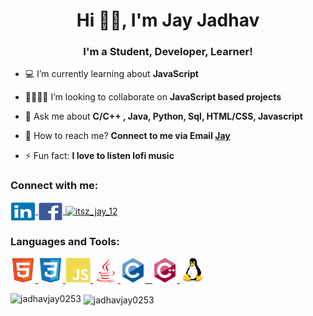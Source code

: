 <h1 align="center">Hi 👋🏻, I'm Jay Jadhav</h1>
<h3 align="center">I'm a Student, Developer, Learner!</h3>

- 💻 I’m currently learning about **JavaScript**

- 🤜🏻🤛🏻 I’m looking to collaborate on **JavaScript based projects**

- 💬 Ask me about **C/C++ , Java, Python, Sql, HTML/CSS, Javascript**

- 📧 How to reach me? **Connect to me via Email [Jay](mailto:jadhav.jay0253@gmail.com)**

- ⚡ Fun fact: **I love to listen lofi music**

<p align="left">
<h3 align="left">Connect with me:</h3>
<a href="https://www.linkedin.com/in/jay77679/" target="blank"><img align="center" src="https://raw.githubusercontent.com/devicons/devicon/master/icons/linkedin/linkedin-original.svg" alt="jay77679" height="30" width="40" /> </a>
<a href="https://www.facebook.com/jay.jadhav.963" target="blank"><img align="center" src="https://raw.githubusercontent.com/devicons/devicon/master/icons/facebook/facebook-original.svg" alt="jay.jadhav.963" height="30" width="40" /> </a>
<a href="https://www.instagram.com/itsz_jay_12/" target="blank"><img align="center" src="https://image.flaticon.com/icons/png/128/1384/1384063.png" alt="itsz_jay_12" height="30" width="40" /> </a>

</p>

<h3 align="left">Languages and Tools:</h3>
<p align="left">  
    
   <a href="https://www.w3.org/html/" target="_blank"> 
        <code><img src="https://raw.githubusercontent.com/devicons/devicon/master/icons/html5/html5-original.svg" alt="html5" width="40" height="40"/></code> 
    </a>  
    <a href="https://www.w3schools.com/css/" target="_blank"> 
        <code><img src="https://raw.githubusercontent.com/devicons/devicon/master/icons/css3/css3-original.svg" alt="css3" width="40" height="40"/></code>  
    </a> 
    <a href="https://developer.mozilla.org/en-US/docs/Web/JavaScript" target="_blank"> 
        <code><img src="https://raw.githubusercontent.com/devicons/devicon/master/icons/javascript/javascript-plain.svg" alt="javascript" width="40" height="40"/></code>  
    </a>
    <a href="https://java.com" target="_blank"> 
        <code><img src="https://raw.githubusercontent.com/devicons/devicon/master/icons/java/java-plain.svg" alt="java" width="40" height="40"/></code>  
    </a> 
    <a href="https://www.cprogramming.com/" target="_blank"> 
        <code><img src="https://raw.githubusercontent.com/devicons/devicon/master/icons/c/c-original.svg" alt="c" width="40" height="40"/> </code> 
    </a> 
    <a href="https://www.w3schools.com/cpp/" target="_blank"> 
        <code><img src="https://raw.githubusercontent.com/devicons/devicon/master/icons/cplusplus/cplusplus-original.svg" alt="cplusplus" width="40" height="40"/></code>  
  </a>
    <a href="https://www.linux.org/" target="_blank"> 
        <code><img src="https://raw.githubusercontent.com/devicons/devicon/master/icons/linux/linux-original.svg" alt="linux" width="40" height="40"/></code>  
    </a> 
</p>

<p><img align="left" src="https://github-readme-stats.vercel.app/api/top-langs/?username=jadhavjay0253&layout=compact&theme=midnight-purple" alt="jadhavjay0253" /></p>
<p>&nbsp;<img align="center" src="https://github-readme-stats.vercel.app/api?username=jadhavjay0253&show_icons=true&theme=midnight-purple" alt="jadhavjay0253" /></p>

